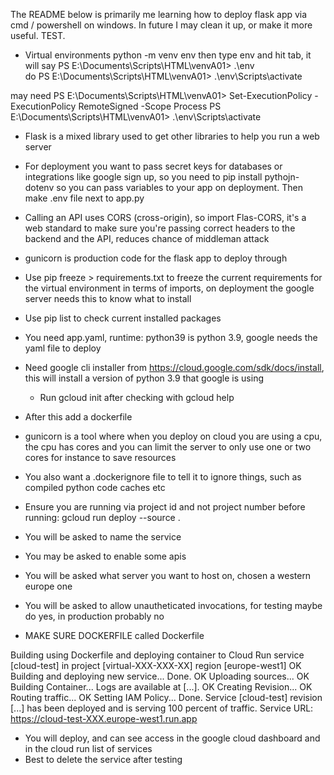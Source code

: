 The README below is primarily me learning how to deploy flask app via cmd / powershell on windows. In future I may clean it up, or make it more useful. TEST.

- Virtual environments
python -m venv env
then type env and hit tab, it will say PS E:\Documents\Scripts\HTML\venvA01> .\env\
do PS E:\Documents\Scripts\HTML\venvA01> .\env\Scripts\activate

may need 
PS E:\Documents\Scripts\HTML\venvA01> Set-ExecutionPolicy -ExecutionPolicy RemoteSigned -Scope Process
PS E:\Documents\Scripts\HTML\venvA01> .\env\Scripts\activate

- Flask is a mixed library used to get other libraries to help you run a web server

- For deployment you want to pass secret keys for databases or integrations like google sign up, so you need to pip install pythojn-dotenv so you can pass variables to your app on deployment. Then make .env file next to app.py

- Calling an API uses CORS (cross-origin), so import Flas-CORS, it's a web standard to make sure you're passing correct headers to the backend and the API, reduces chance of middleman attack

- gunicorn is production code for the flask app to deploy through

- Use pip freeze > requirements.txt to freeze the current requirements for the virtual environment in terms of imports, on deployment the google server needs this to know what to install

- Use pip list to check current installed packages

- You need app.yaml, runtime: python39 is python 3.9, google needs the yaml file to deploy

- Need google cli installer from https://cloud.google.com/sdk/docs/install, this will install a version of python 3.9 that google is using
    - Run gcloud init after checking with gcloud help

- After this add a dockerfile

- gunicorn is a tool where when you deploy on cloud you are using a cpu, the cpu has cores and you can limit the server to only use one or two cores for instance to save resources

- You also want a .dockerignore file to tell it to ignore things, such as compiled python code caches etc

- Ensure you are running via project id and not project number before running: gcloud run deploy --source .

- You will be asked to name the service
- You may be asked to enable some apis
- You will be asked what server you want to host on, chosen a western europe one
- You will be asked to allow unautheticated invocations, for testing maybe do yes, in production probably no
- MAKE SURE DOCKERFILE called Dockerfile

Building using Dockerfile and deploying container to Cloud Run service [cloud-test] in project [virtual-XXX-XXX-XX] region [europe-west1]
OK Building and deploying new service... Done.
  OK Uploading sources...
  OK Building Container... Logs are available at [...].
  OK Creating Revision...
  OK Routing traffic...
  OK Setting IAM Policy...
Done.
Service [cloud-test] revision [...] has been deployed and is serving 100 percent of traffic.
Service URL: https://cloud-test-XXX.europe-west1.run.app

- You will deploy, and can see access in the google cloud dashboard and in the cloud run list of services
- Best to delete the service after testing
